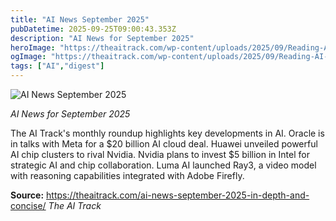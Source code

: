 ```yaml
---
title: "AI News September 2025"
pubDatetime: 2025-09-25T09:00:43.353Z
description: "AI News for September 2025"
heroImage: "https://theaitrack.com/wp-content/uploads/2025/09/Reading-AI-News-September-2025-Image-generated-by-Midjourney-for-The-AI-Track.jpg"
ogImage: "https://theaitrack.com/wp-content/uploads/2025/09/Reading-AI-News-September-2025-Image-generated-by-Midjourney-for-The-AI-Track.jpg"
tags: ["AI","digest"]
---
```


![AI News September 2025](https://theaitrack.com/wp-content/uploads/2025/09/Reading-AI-News-September-2025-Image-generated-by-Midjourney-for-The-AI-Track.jpg)

_AI News for September 2025_

The AI Track's monthly roundup highlights key developments in AI. Oracle is in talks with Meta for a $20 billion AI cloud deal. Huawei unveiled powerful AI chip clusters to rival Nvidia. Nvidia plans to invest $5 billion in Intel for strategic AI and chip collaboration. Luma AI launched Ray3, a video model with reasoning capabilities integrated with Adobe Firefly.

**Source:** https://theaitrack.com/ai-news-september-2025-in-depth-and-concise/ *The AI Track*
